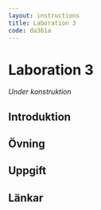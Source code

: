 ```yaml
---
layout: instructions
title: Laboration 3
code: da361a
---
```


# Laboration 3

_Under konstruktion_

## Introduktion

## Övning

## Uppgift

## Länkar
